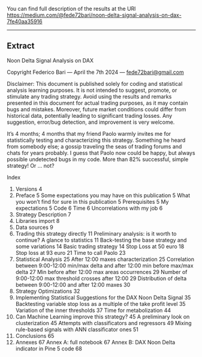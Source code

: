 You can find full description of the results at the URl https://medium.com/@fede72bari/noon-delta-signal-analysis-on-dax-7fe40aa35916

-------------------------------------------------------------------------------------
Extract
-------------------------------------------------------------------------------------

Noon Delta Signal Analysis on DAX

Copyright Federico Bari — April the 7th 2024 — fede72bari@gmail.com

Disclaimer: This document is published solely for coding and statistical analysis learning purposes. It is not intended to suggest, promote, or stimulate any trading strategy. Avoid using the results and remarks presented in this document for actual trading purposes, as it may contain bugs and mistakes. Moreover, future market conditions could differ from historical data, potentially leading to significant trading losses. Any suggestion, error/bug detection, and improvement is very welcome.

It’s 4 months; 4 months that my friend Paolo warmly invites me for statistically testing and characterizing this strategy. Something he heard from somebody else; a gossip traveling the seas of trading forums and chats for years probably. I guess that Paolo now could be happy, but always possible undetected bugs in my code. More than 82% successful, simple strategy! Or … not?

Index
1.	Versions	4
2.	Preface	5
Some expectations you may have on this publication	5
What you won’t find for sure in this publication	5
Prerequisites	5
My expectations	5
Code	6
Time	6
Uncorrelations with my job	6
3.	Strategy Description	7
4.	Libraries import	8
5.	Data sources	9
6.	Trading this strategy directly	11
Preliminary analysis: is it worth to continue? A glance to statistics	11
Back-testing the base strategy and some variations	14
Basic trading strategy	14
Stop Loss at 50 euro	18
Stop loss at 93 euro	21
Time to call Paolo	23
7.	Statistical Analysis	25
After 12:00 maxes characterization	25
Correlation between 9:00-12:00 min/max delta and after 12:00 min before max/max delta	27
Min before after 12:00 max areas occurrences	29
Number of 9:00-12:00 max threshold crosses after 12:00	29
Distribution of delta between 9:00-12:00 and after 12:00 maxes	30
8.	Strategy Optimizations	32
9.	Implementing Statistical Suggestions for the DAX Noon Delta Signal	35
Backtesting variable stop loss as a multiple of the take profit level	35
Variation of the inner thresholds	37
Time for metabolization	44
10.	Can Machine Learning improve this strategy?	45
A preliminary look on clusterization	45
Attempts with classificators and regressors	49
Mixing rule-based signals with ANN classificator ones	51
11.	Conclusions	65
12.	Annexes	67
Annex A: full notebook	67
Annex B: DAX Noon Delta indicator in Pine 5 code	68

